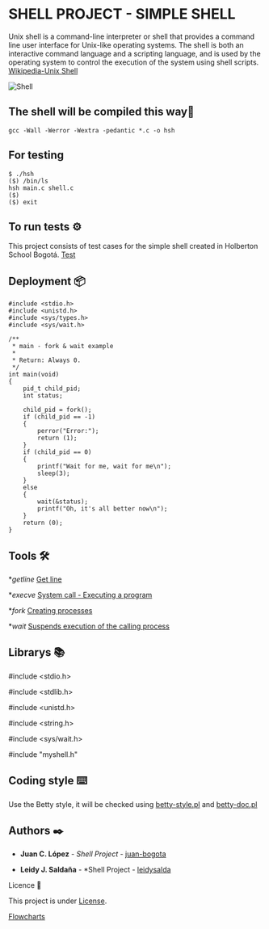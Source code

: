 # SHELL PROJECT - SIMPLE SHELL

Unix shell is a command-line interpreter or shell that provides a command line user interface for Unix-like operating systems. The shell is both an interactive command language and a scripting language, and is used by the operating
system to control the execution of the system using shell scripts. [Wikipedia-Unix Shell](https://en.wikipedia.org/wiki/Unix_shell)

![Shell](https://upload.wikimedia.org/wikipedia/commons/1/1f/Tcsh_ejecut%C3%A1ndose_en_escritorio_Mac_OSX.png)


## The shell will be compiled this way🔧

```
gcc -Wall -Werror -Wextra -pedantic *.c -o hsh
```

## For testing

```
$ ./hsh
($) /bin/ls
hsh main.c shell.c
($)
($) exit
```

## To run tests ⚙️

This project consists of test cases for the simple shell created in Holberton School Bogotá.
[Test](https://github.com/luismedinaeng/bog0919-simple_shell_tests)


## Deployment 📦

```
#include <stdio.h>
#include <unistd.h>
#include <sys/types.h>
#include <sys/wait.h>

/**
 * main - fork & wait example
 *
 * Return: Always 0.
 */
int main(void)
{
    pid_t child_pid;
    int status;

    child_pid = fork();
    if (child_pid == -1)
    {
        perror("Error:");
        return (1);
    }
    if (child_pid == 0)
    {
        printf("Wait for me, wait for me\n");
        sleep(3);
    }
    else
    {
        wait(&status);
        printf("Oh, it's all better now\n");
    }
    return (0);
}
```

## Tools 🛠️

*_getline_ [Get line](https://linux.die.net/man/3/getline)

*_execve_ [System call - Executing a program](https://linux.die.net/man/2/execve)

*_fork_ [Creating processes](https://linux.die.net/man/2/fork)

*_wait_ [Suspends execution of the calling process](https://linux.die.net/man/2/wait)

## Librarys :books:

#include <stdio.h>

#include <stdlib.h>

#include <unistd.h>

#include <string.h>

#include <sys/wait.h>

#include "myshell.h"

## Coding style ⌨️

Use the Betty style, it will be checked using [betty-style.pl](https://github.com/holbertonschool/Betty/blob/master/betty-style.pl) and [betty-doc.pl](https://github.com/holbertonschool/Betty/blob/master/betty-doc.pl) 

## Authors ✒️

* **Juan C. López** - *Shell Project* - [juan-bogota](https://github.com/juan-bogota)


* **Leidy J. Saldaña** - *Shell Project - [leidysalda](https://github.com/Leidysalda)


Licence 📄

This project is under [License](https://opensource.org/).

[Flowcharts](https://www.goconqr.com/es-ES/p/20309125-Simple-Shell-flowcharts)